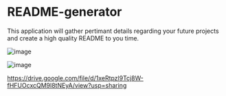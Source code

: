 # README-generator

This application will gather pertimant details regarding your future projects and create a high quality README to you time.

![image](https://user-images.githubusercontent.com/87501948/141697688-ef1ee733-3f61-494d-8c14-a19bbb822c43.png)

![image](https://user-images.githubusercontent.com/87501948/141697713-a80e0e36-ae3a-454c-9fb0-5675349075eb.png)



https://drive.google.com/file/d/1xeRtpzl9Tcj8W-fHFUOcxcQM9l8tNEyA/view?usp=sharing
